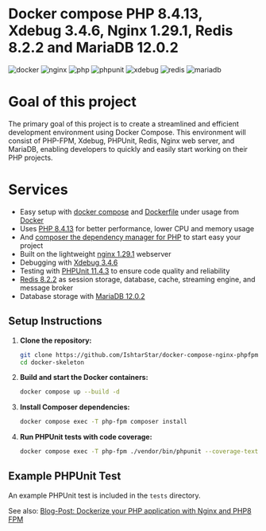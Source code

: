 # Docker compose PHP 8.4.13, Xdebug 3.4.6, Nginx 1.29.1, Redis 8.2.2 and MariaDB 12.0.2

![docker](https://img.shields.io/badge/Docker-compose-brightgreen.svg)
![nginx](https://img.shields.io/badge/nginx-1.29.1-brightgreen.svg)
![php](https://img.shields.io/badge/PHP_FPM-8.4.13-brightgreen.svg)
![phpunit](https://img.shields.io/badge/PHPUnit-11.4.3-brightgreen.svg)
![xdebug](https://img.shields.io/badge/Xdebug-3.4.6-brightgreen.svg)
![redis](https://img.shields.io/badge/Redis-8.2.2-brightgreen.svg)
![mariadb](https://img.shields.io/badge/MariaDB-12.0.2-brightgreen.svg)

# Goal of this project

The primary goal of this project is to create a streamlined and efficient development environment using Docker Compose. This environment will consist of PHP-FPM, Xdebug, PHPUnit, Redis, Nginx web server, and MariaDB, enabling developers to quickly and easily start working on their PHP projects.

# Services

* Easy setup with [docker compose](https://docs.docker.com/compose/) and [Dockerfile](https://docs.docker.com/engine/reference/builder/) under usage from [Docker](https://www.docker.com)
* Uses [PHP 8.4.13](https://www.php.net) for better performance, lower CPU and memory usage
* And [composer the dependency manager for PHP](https://getcomposer.org) to start easy your project
* Built on the lightweight [nginx 1.29.1](https://nginx.org) webserver
* Debugging with [Xdebug 3.4.6](https://xdebug.org)
* Testing with [PHPUnit 11.4.3](https://phpunit.de) to ensure code quality and reliability
* [Redis 8.2.2](https://redis.io) as session storage, database, cache, streaming engine, and message broker
* Database storage with [MariaDB 12.0.2](https://mariadb.org)

## Setup Instructions

1. **Clone the repository:**
   ```sh
   git clone https://github.com/IshtarStar/docker-compose-nginx-phpfpm-xdebug-mariadb.git ./docker-skeleton
   cd docker-skeleton
   ```

2. **Build and start the Docker containers:**
   ```sh
   docker compose up --build -d
   ```

3. **Install Composer dependencies:**
   ```sh
   docker compose exec -T php-fpm composer install
   ```

4. **Run PHPUnit tests with code coverage:**
   ```sh
   docker compose exec -T php-fpm ./vendor/bin/phpunit --coverage-text --testdox tests
   ```

## Example PHPUnit Test

An example PHPUnit test is included in the `tests` directory.

See also:
[Blog-Post: Dockerize your PHP application with Nginx and PHP8 FPM](https://marc.it/dockerize-application-with-nginx-and-php8/)
